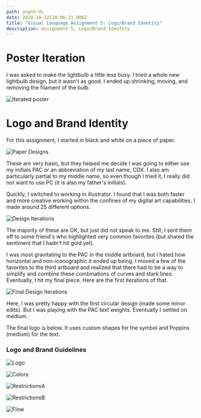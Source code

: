 ```yaml
---
path: asgn5-VL
date: 2020-10-12T20:06:21.006Z
title: "Visual Language Assignment 5: Logo/Brand Identity"
description: Assignment 5, Logo/Brand Identity
---
```

# Poster Iteration
I was asked to make the lightbulb a little less busy. I tried a whole new lightbulb design, but it wasn't as good. I ended up shrinking, moving, and removing the filament of the bulb

![Iterated poster](/../assets/VL/final/iteratedPoster.png)

# Logo and Brand Identity

For this assignment, I started in black and white on a piece of paper. 

![Paper Designs](/../assets/VL/final/paperDesignsA.png)

These are very basic, but they helped me decide I was going to either use my initials PAC or an abbreviation of my last name, CDX. I also am particularly partial to my middle name, so even though I tried it, I really did not want to use PC (it is also my father's initials).

Quickly, I switched to working in illustrator. I found that I was both faster and more creative working within the confines of my digital art capabilities. I made around 25 different options.

![Design Iterations](/../assets/VL/final/oldLogos.png)

The majority of these are OK, but just did not speak to me. Still, I sent them off to some friend's who highlighted very common favorites (but shared the sentiment that I hadn't hit gold yet). 

I was most gravitating to the PAC in the middle artboard, but I hated how horizontal and non-iconographic it ended up being. I moved a few of the favorites to the third artboard and realized that there had to be a way to simplify and combine these combinations of curves and stark lines. Eventually, I hit my final piece. Here are the first iterations of that. 

![Final Design Iterations](/../assets/VL/final/fontsizes.png)

Here, I was pretty happy with the first circular design (made some minor edits). But I was playing with the PAC text weights. Eventually I settled on medium.

The final logo is below. It uses custom shapes for the symbol and Poppins (medium) for the text. 

### Logo and Brand Guidelines

![Logo](/../assets/VL/final/1Logo_full.png)

![Colors](/../assets/VL/final/2Logo_COLORS.png)

![RestrictionsA](/../assets/VL/final/3Logo_restrictA.png)

![RestrictionsB](/../assets/VL/final/4Logo_restrictB.png)

![Flow](/../assets/VL/final/5Logo_Flow.png)
